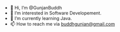 - 👋 Hi, I’m @GunjanBuddh
- 👀 I’m interested in Software Developement.
- 🌱 I’m currently learning Java.
- 📫 How to reach me via buddhgunjan@gmail.com
<!-- - 💞️ I’m looking to collaborate on --> 
<!---
GunjanBuddh/GunjanBuddh is a ✨ special ✨ repository because its `README.md` (this file) appears on your GitHub profile.
You can click the Preview link to take a look at your changes.
--->
